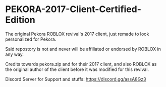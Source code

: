 # PEKORA-2017-Client-Certified-Edition
The original Pekora ROBLOX revival's 2017 client, just remade to look personalized for Pekora.

Said repostory is not and never will be affiliated or endorsed by ROBLOX in any way.

Credits towards pekora.zip and for their 2017 client, and also ROBLOX as the original author of the client before it was modified for this revival.

Discord Server for Support and stuffs:
https://discord.gg/assA8Gz3
